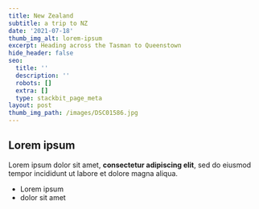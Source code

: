 ```yaml
---
title: New Zealand
subtitle: a trip to NZ
date: '2021-07-18'
thumb_img_alt: lorem-ipsum
excerpt: Heading across the Tasman to Queenstown
hide_header: false
seo:
  title: ''
  description: ''
  robots: []
  extra: []
  type: stackbit_page_meta
layout: post
thumb_img_path: /images/DSC01586.jpg
---
```

## Lorem ipsum

Lorem ipsum dolor sit amet, **consectetur adipiscing elit**, sed do eiusmod tempor incididunt ut labore et dolore magna aliqua.

- Lorem ipsum
- dolor sit amet